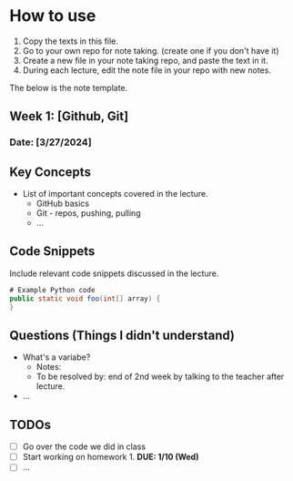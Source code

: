 # How to use
1. Copy the texts in this file.
2. Go to your own repo for note taking. (create one if you don't have it)
3. Create a new file in your note taking repo, and paste the text in it.
4. During each lecture, edit the note file in your repo with new notes.

The below is the note template.

## Week 1: [Github, Git]

### Date: [3/27/2024]

## Key Concepts

- List of important concepts covered in the lecture.
  - GitHub basics
  - Git - repos, pushing, pulling 
  - ...

## Code Snippets

Include relevant code snippets discussed in the lecture.

```java
# Example Python code
public static void foo(int[] array) {
}
```

## Questions (Things I didn't understand)

- What's a variabe?
  - Notes:
  - To be resolved by: end of 2nd week by talking to the teacher after lecture.
- ... 
     
## TODOs
- [ ] Go over the code we did in class
- [ ] Start working on homework 1. **DUE: 1/10 (Wed)**
- [ ] ...
